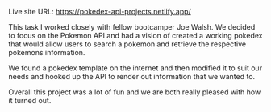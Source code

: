 Live site URL: https://pokedex-api-projects.netlify.app/

This task I worked closely with fellow bootcamper Joe Walsh. We decided to focus on the Pokemon API and had a vision of created a working pokedex that would allow users to search a pokemon and retrieve the respective pokemons information.

We found a pokedex template on the internet and then modified it to suit our needs and hooked up the API to render out information that we wanted to.

Overall this project was a lot of fun and we are both really pleased with how it turned out.
